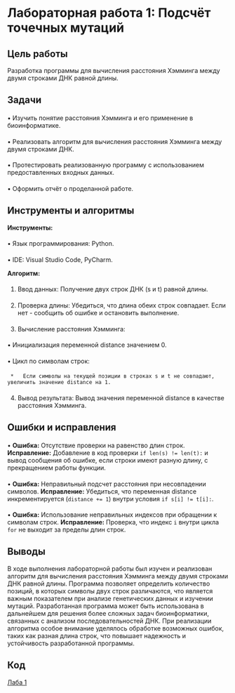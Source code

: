 # Лабораторная работа 1: Подсчёт точечных мутаций

## Цель работы

Разработка программы для вычисления расстояния Хэмминга между двумя строками ДНК равной длины.

## Задачи

#### 
•   Изучить понятие расстояния Хэмминга и его применение в биоинформатике.
#### 
•   Реализовать алгоритм для вычисления расстояния Хэмминга между двумя строками ДНК.
#### 
•   Протестировать реализованную программу с использованием предоставленных входных данных.
#### 
•   Оформить отчёт о проделанной работе.

## Инструменты и алгоритмы

**Инструменты:**

#### 
•   Язык программирования: Python.
#### 
•   IDE: Visual Studio Code, PyCharm.

**Алгоритм:**

#### 
1.  Ввод данных: Получение двух строк ДНК (s и t) равной длины.
#### 
2.  Проверка длины: Убедиться, что длина обеих строк совпадает. Если нет - сообщить об ошибке и остановить выполнение.
#### 
3.  Вычисление расстояния Хэмминга:
   #### 
   •   Инициализация переменной distance значением 0.
   #### 
   •   Цикл по символам строк:
 ####    
     *   Если символы на текущей позиции в строках s и t не совпадают, увеличить значение distance на 1.
#### 
4.  Вывод результата: Вывод значения переменной distance в качестве расстояния Хэмминга.

## Ошибки и исправления

#### 
•   **Ошибка:** Отсутствие проверки на равенство длин строк.
    **Исправление:** Добавление в код проверки `if len(s) != len(t):` и вывод сообщения об ошибке, если строки имеют разную длину, с прекращением работы функции.
#### 
•   **Ошибка:** Неправильный подсчет расстояния при несовпадении символов.
    **Исправление:** Убедиться, что переменная distance инкрементируется (`distance += 1`) внутри условия `if s[i] != t[i]:`.
#### 
•   **Ошибка:** Использование неправильных индексов при обращении к символам строк.
    **Исправление:** Проверка, что индекс `i` внутри цикла `for` не выходит за пределы длин строк.

## Выводы

В ходе выполнения лабораторной работы был изучен и реализован алгоритм для вычисления расстояния Хэмминга между двумя строками ДНК равной длины. Программа позволяет определить количество позиций, в которых символы двух строк различаются, что является важным показателем при анализе генетических данных и изучении мутаций. Разработанная программа может быть использована в дальнейшем для решения более сложных задач биоинформатики, связанных с анализом последовательностей ДНК. При реализации алгоритма особое внимание уделялось обработке возможных ошибок, таких как разная длина строк, что повышает надежность и устойчивость разработанной программы.

## Код

[Лаба 1](https://github.com/varrennnikk/Python/labs/lab1/lab1.py)
